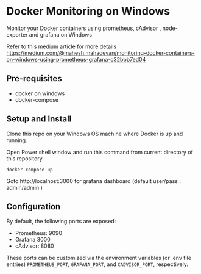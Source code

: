 # Docker Monitoring on Windows
Monitor your Docker containers using prometheus, cAdvisor , node-exporter and grafana on Windows

Refer to this medium article for more details
https://medium.com/@mahesh.mahadevan/monitoring-docker-containers-on-windows-using-prometheus-grafana-c32bbb7ed04

## Pre-requisites

* docker on windows
* docker-compose

## Setup and Install

Clone this repo on your Windows OS machine where Docker is up and running.

Open Power shell window and run this command from current directory of this repository.

```docker-compose up```

Goto http://localhost:3000 for grafana dashboard (default user/pass : admin/admin )

## Configuration

By default, the following ports are exposed:

* Prometheus: 9090
* Grafana 3000
* cAdvisor: 8080

These ports can be customized via the environment variables (or .env file entries) `PROMETHEUS_PORT`, `GRAFANA_PORT`, and `CADVISOR_PORT`, respectively.
